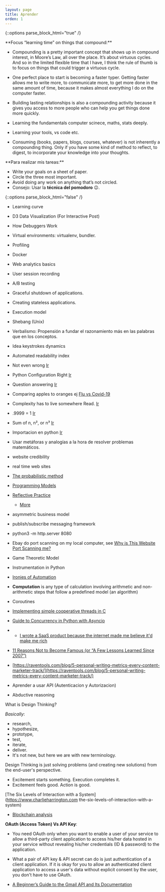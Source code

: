 ```yaml
---
layout: page
title: Aprender
orden: 1
---
```


<!--more-->

{::options parse_block_html="true" /}

<div class="message"> 
**Focus “learning time” on things that compound:**

- Compounding is a pretty important concept that shows up in compound interest, in Moore’s Law, all over the place. It’s about virtuous cycles. And so in the limited flexible time that I have, I think the rule of thumb is to focus on things that could trigger a virtuous cycle.

- One perfect place to start is becoming a faster typer. Getting faster allows me to write more, to communicate more, to get more done in the same amount of time, because it makes almost everything I do on the computer faster.

- Building lasting relationships is also a compounding activity because it gives you access to more people who can help you get things done more quickly.

- Learning the  fundamentals computer scinece, maths, stats deeply.

- Learning your tools, vs code etc.

- Consuming (books, papers, blogs, courses, whatever) is not inherently a compounding thing. Only if you have some kind of method to reflect, to digest, to incorporate your knowledge into your thoughts.

</div>

<div class="message"> 
**Para realizar mis tareas:**

- Write your goals on a sheet of paper.
- Circle the three most important.
- Avoid doing any work on anything that’s not circled.
- Consejo: Usar la **técnica del pomodoro** 😉.

</div>

{::options parse_block_html="false" /}

- Learning curve
- D3 Data Visualization (For Interactive Post)
- How Debuggers Work
- Virtual environments: virtualenv, bundler.
- Profiling
- Docker
- Web analytics basics
- User session recording
- A/B testing
- Graceful shutdown of applications.
- Creating stateless applications.
- Execution model
- Shebang (Unix)
- Verbalismo: Propensión a fundar el razonamiento más en las palabras que en los conceptos.
- Idea keystrokes dynamics
- Automated readability index
- Not even wrong [Ir](https://en.wikipedia.org/wiki/Not_even_wrong)
- Python Configuration Right [Ir](https://whalesalad.com/blog/doing-python-configuration-right)
- Question answering [Ir](https://en.wikipedia.org/wiki/Question_answering)
- Comparing apples to oranges ej [Flu vs Covid-19](https://blogs.scientificamerican.com/observationscomparing-covid-19-deaths-to-flu-deaths-is-like-comparing-apples-to-oranges/)
- Complexity has to live somewhere Read. [Ir](https://ferd.ca/complexity-has-to-live-somewhere.html)
- .9999 = 1 [Ir](https://en.wikipedia.org/wiki/0.999...)
- Sum of n, n², or n³ [Ir](https://brilliant.org/wiki/sum-of-n-n2-or-n3/)
- Importacion en python [Ir](http://python-notes.curiousefficiency.org/en/latest/python_concepts/import_traps.html)
- Usar metáforas y analogías a la hora de resolver problemas matemáticos.

- website credibility
- real time web sites

- [The probabilistic method](https://en.wikipedia.org/wiki/Probabilistic_method)
- [Programming Models](https://asc.llnl.gov/content/assets/docs/exascale-pmWG.pdf)
- [Reflective Practice](https://en.wikipedia.org/wiki/Reflective_practice)
  - [More](https://www.cambridge-community.org.uk/professional-development/gswrp/index.html)

- asymmetric business model
- publish/subscribe messaging framework

- python3 -m http.server 8080

- Ebay do port scanning on my local computer, see [Why is This Website Port Scanning me?](https://nullsweep.com/why-is-this-website-port-scanning-me/)

- Game Theoretic Model

- Instrumentation in Python

- [Ironies of Automation](https://en.wikipedia.org/wiki/Ironies_of_Automation)

- **Computation** is any type of calculation involving arithmetic and non-arithmetic steps that follow a predefined model (an algorithm)
- Coroutines

- [Implementing simple cooperative threads in C](https://brennan.io/2020/05/24/userspace-cooperative-multitasking/)
- [Guide to Concurrency in Python with Asyncio](https://www.integralist.co.uk/posts/python-asyncio/)

- - [I wrote a SaaS product because the internet made me believe it'd make me rich](https://blog.stetsonblake.com/thoughts-on-learning-to-design-build-and-launch-a-saas-business/)

- [11 Reasons Not to Become Famous (or “A Few Lessons Learned Since 2007”)](https://tim.blog/2020/02/02/reasons-to-not-become-famous/)

- [https://raventools.com/blog/5-personal-writing-metrics-every-content-marketer-track/](https://raventools.com/blog/5-personal-writing-metrics-every-content-marketer-track/)

- Aprender a usar API (Autenticacion y Autorizacion)

- Abductive reasoning

What is Design Thinking?

*Basically*:

- research,
- hypothesize,
- prototype,
- test,
- iterate,
- deliver.
- It's not new, but here we are with new terminology.

Design Thinking is just solving problems (and creating new solutions) from the end-user's perspective.

- Excitement starts something. Execution completes it.
- Excitement feels good. Action is good.

[The Six Levels of Interaction with a System](https://www.charlieharrington.com the-six-levels-of-interaction-with-a-system)

- [Blockchain analysis](https://en.wikipedia.org/wiki/Blockchain_analysis)

**OAuth (Access Token) Vs API Key**:

- You need OAuth only when you want to enable a user of your service to allow a third-party client application to access his/her data hosted in your service without revealing his/her credentials (ID & password) to the application.

- What a pair of API key & API secret can do is just authentication of a client application. If it is okay for you to allow an authenticated client application to access a user's data without explicit consent by the user, you don't have to use OAuth.


- [A Beginner’s Guide to the Gmail API and Its Documentation](https://medium.com/better-programming/a-beginners-guide-to-the-google-gmail-api-and-its-documentation-c73495deff08)